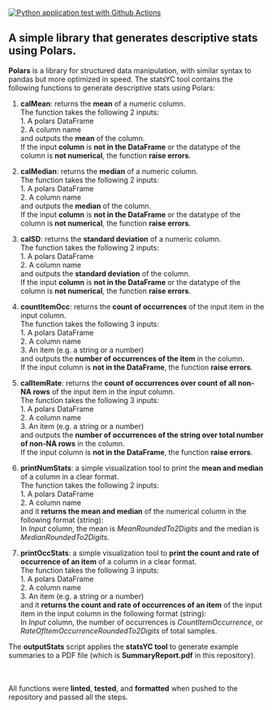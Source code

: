 [![Python application test with Github Actions](https://github.com/nogibjj/DETemplatePy/actions/workflows/main.yml/badge.svg)](https://github.com/nogibjj/DETemplatePy/actions/workflows/main.yml)

## A simple library that generates descriptive stats using Polars.

**Polars** is a library for structured data manipulation, with similar syntax to pandas but more optimized in speed.
The statsYC tool contains the following functions to generate descriptive stats using Polars:

1. **calMean**: returns the **mean** of a numeric column.
  <br> The function takes the following 2 inputs:
  <br> 1. A polars DataFrame 
  <br> 2. A column name
  <br> and outputs the **mean** of the column.
  <br> If the input **column** is **not in the DataFrame** or the datatype of the column is **not numerical**, the function **raise errors**.

2. **calMedian**: returns the **median** of a numeric column.
  <br> The function takes the following 2 inputs:
  <br> 1. A polars DataFrame 
  <br> 2. A column name
  <br> and outputs the **median** of the column.
  <br> If the input **column** is **not in the DataFrame** or the datatype of the column is **not numerical**, the function **raise errors**.

3. **calSD**: returns the **standard deviation** of a numeric column.
  <br> The function takes the following 2 inputs:
  <br> 1. A polars DataFrame 
  <br> 2. A column name
  <br> and outputs the **standard deviation** of the column.
  <br> If the input **column** is **not in the DataFrame** or the datatype of the column is **not numerical**, the function **raise errors**.

4. **countItemOcc**: returns the **count of occurrences** of the input item in the input column.
  <br> The function takes the following 3 inputs:
  <br> 1. A polars DataFrame 
  <br> 2. A column name
  <br> 3. An item (e.g. a string or a number)
  <br> and outputs the **number of occurrences of the item** in the column.
  <br> If the input column is **not in the DataFrame**, the function **raise errors**.

5. **calItemRate**: returns the **count of occurrences over count of all non-NA rows** of the input item in the input column.
  <br> The function takes the following 3 inputs:
  <br> 1. A polars DataFrame 
  <br> 2. A column name
  <br> 3. An item (e.g. a string or a number)
  <br> and outputs the **number of occurrences of the string over total number of non-NA rows** in the column.
  <br> If the input column is **not in the DataFrame**, the function **raise errors**.

6. **printNumStats**: a simple visualization tool to print the **mean and median** of a column in a clear format.
  <br> The function takes the following 2 inputs:
  <br> 1. A polars DataFrame 
  <br> 2. A column name
  <br> and it **returns the mean and median** of the numerical column in the following format (string):
  <br> In *Input* column, the mean is *MeanRoundedTo2Digits* and the median is *MedianRoundedTo2Digits*.          

7. **printOccStats**: a simple visualization tool to **print the count and rate of occurrence of an item** of a column in a clear format.
  <br> The function takes the following 3 inputs:
  <br> 1. A polars DataFrame 
  <br> 2. A column name
  <br> 3. An item (e.g. a string or a number)
  <br> and it **returns the count and rate of occurrences of an item** of the input item in the input column in the following format (string):
  <br> In *Input* column, the number of occurrences is *CountItemOccurrence*, or *RateOfItemOccurrenceRoundedTo2Digits* of total samples.        

The **outputStats** script applies the **statsYC tool** to generate example summaries to a PDF file (which is **SummaryReport.pdf** in this repository).

<br><br>All functions were **linted**, **tested**, and **formatted** when pushed to the repository and passed all the steps.
